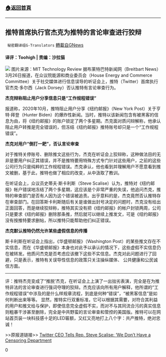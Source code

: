 ###  [:house:返回首頁](https://github.com/ourhimalayas/txt)
---

## 推特首席执行官杰克为推特的言论审查进行狡辩
` 秘密翻译组G-Translators` [轉載自GNews](https://gnews.org/zh-hans/1032803/)

#### 译评：Toohigh | 责编：沙拉猫
![]()![](https://gnews.org/wp-content/uploads/2021/03/Capture-14-45.jpg) 图片来源：MIT Technology Review
据布莱特巴特新闻网（Breitbart News）3月26日报道，在众议院能源和商业委员会（House Energy and Commerce Committee）关于社交媒体进行信息误导的听证会上，推特（Twitter）首席执行官杰克·多尔西（Jack Dorsey）否认推特有言论审查行为。

**杰克辩称阻止用户分享信息只是“工作规程错误”**

报道称，2020年10月，推特阻止用户分享《纽约邮报》（New York Post）关于亨特·拜登（Hunter Biden）的爆炸性新闻。当时，推特以该新闻包含有被黑客的信息为由，将《纽约邮报》的账户锁定了两个多星期。杰克面对质问辩解称，他承认阻止用户转推是完全错误的，但冻结《纽约邮报》推特账号却只是一个“工作规程错误”。

**杰克对用户“倒打一耙”，否认言论审查**

对于推特关停账号、删除推文这些行为，杰克在听证会上狡辩称，这种做法目的无非是要用户纠正其错误，并不是推特要用特殊方式专门针对这些用户，之前的这些公司行为只是纯粹的工作规程错误。杰克承认，他也看到并理解用户不愿意看到推文被删，基于此，推特也做了相应的改变，从中汲取了教训。

在听证会上，众议员史蒂夫·斯卡利斯（Steve Scalise）认为，推特对《纽约邮报》帐户错误地冻结了两个多星期，这应该是个非常严重的失误，他追问杰克，推特的审查部门是否有人因为这个错误被追责。出乎意料的是，杰克竟然否认推特存在审查部门。在回答斯卡利斯随后有关是谁做出封号决定的问题时，杰克没有给出正面回答，而是继续狡辩称，推特其实没有把《纽约邮报》的帐户封锁两周，公司只是要求《纽约邮报》删除那条推，然后就可以继续上推发文，可是《纽约邮报》没有按推特要求删帖，所以推特只能帮助他们纠正错误。

**杰克默认推特仍然允许某些虚假信息的传播**

斯卡利斯在听证会上指出，《华盛顿邮报》（Washington Post）的某些推文存在不实信息，而在《华盛顿邮报》本身也对此予以承认的情况下，这些虚假不实信息仍在被转发。他质问杰克是否考虑应该撤下这些不实信息。杰克对此问题进行了回避，只是表示，推特有关误导性信息的政策只关注操纵媒体、 公共健康和公民诚信方面。

* * *

评：推特杰克变成了“推脱’杰克，在听证会上上演了一出拙劣表演，完全是在为推特非法的言论审查进行强词夺理的狡辩。杰克应该向所有用户解释，他所谓的“工作规程错误”中涉及的是什么样规章流程，到底是何种“错误”，“被黑客信息”是如何判断出来等等。 显然，推特实行双重标准，它可以根据其需要，对符合其利益的用户和推文给与保护，即使信息完全虚假不实，而对不与其同流合污的真实信息则粗暴干涉甚至删除，完全是中共野蛮的言论审查和管控的美国版。推特可以在网站首页装一块科技感十足的LED匾额，又红又亮地打上八个字：共产推特，绝对忠诚！

&gt;&gt;原报道链接&gt;&gt; [Twitter CEO Tells Rep. Steve Scalise: ‘We Don’t Have a Censoring Department](https://www.breitbart.com/tech/2021/03/26/twitter-ceo-tells-rep-steve-scalise-we-dont-have-a-censoring-department/)

0
